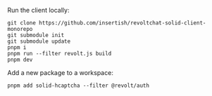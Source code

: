 Run the client locally:
```
git clone https://github.com/insertish/revoltchat-solid-client-monorepo
git submodule init
git submodule update
pnpm i
pnpm run --filter revolt.js build
pnpm dev
```

Add a new package to a workspace:
```
pnpm add solid-hcaptcha --filter @revolt/auth
```
